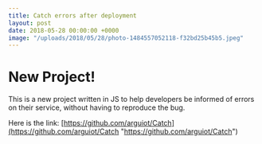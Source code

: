 ```yaml
---
title: Catch errors after deployment
layout: post
date: 2018-05-28 00:00:00 +0000
image: "/uploads/2018/05/28/photo-1484557052118-f32bd25b45b5.jpeg"
---
```

# New Project!

This is a new project written in JS to help developers be informed of errors on their service, without having to reproduce the bug.

Here is the link: [https://github.com/arguiot/Catch](https://github.com/arguiot/Catch "https://github.com/arguiot/Catch")